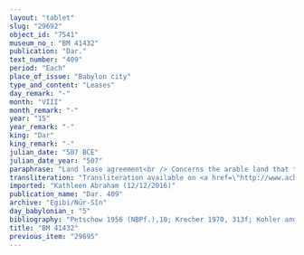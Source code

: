 ```yaml
---
layout: "tablet"
slug: "29692"
object_id: "7541"
museum_no_: "BM 41432"
publication: "Dar."
text_number: "409"
period: "Each"
place_of_issue: "Babylon city"
type_and_content: "Leases"
day_remark: "-"
month: "VIII"
month_remark: "-"
year: "15"
year_remark: "-"
king: "Dar"
king_remark: "-"
julian_date: "507 BCE"
julian_date_year: "507"
paraphrase: "Land lease agreement<br /> Concerns the arable land that the brothers <strong>A<sub>1</sub></strong> and <strong>A<sub>2</sub></strong> leased to <strong>B</strong>&#39;s disposal against the payment of a fixed rent (<em>sūtu</em>). <strong>B</strong> should cultivate (<em>erē&scaron;u</em>) the land and at harvest time, in Ayyar (II) of Darius&#39; 16th year, he can take the (entire) barley yield (<em>ebūru &scaron;a uṭṭāti</em>). After the harvest, he should release the field <em>(mu&scaron;&scaron;uru</em>) to its owners (<strong>A<sub>1</sub></strong> and <strong>A<sub>2</sub></strong>). He is also entitled to cultivate the <em>bīt dulli</em>-field that is included in the lease agreement (<em>u&#39;iltu &scaron;a sūti</em>) but as yet uncultivated (<em>la ep&scaron;u</em>), and afterwards release it to its owners. He cannot bring suit (<em>ragāmu</em>) against <strong>B</strong> with regard to the cultivation of the arable land that was previously fallow (<em>tapt&ucirc;</em>) (and) had not been tilled prior to the conclusion of the said lease agreement. Names of 10 witnesses and the scribe.<br /> &nbsp;<br /> <strong>A<sub>1</sub></strong> = Nab&ucirc;-nādin-&scaron;umi und <strong>A<sub>2</sub> </strong>= Rēmūt-Bēl, sons of Erība-Marduk/Mandidi; <strong>B</strong> = Marduk-nāṣir-apli/Itti-Marduk-balāṭu//Egibi"
transliteration: "Transliteration available on <a href=\"http://www.achemenet.com/fr/item/?/3349245==Strassmaier --Inschriften von Darius&1087349=409&l=a&c=1&t=1.4/1/24/1/1661236\" target=\"_blank\">Achemenet</a>"
imported: "Kathleen Abraham (12/12/2016)"
publication_name: "Dar. 409"
archive: "Egibi/Nūr-Sîn"
day_babylonian_: "5"
bibliography: "Petschow 1956 (NBPf.),10; Krecher 1970, 313f; Kohler and Peiser, BRL 3 (1894), 42; Koschaker 1911, 187."
title: "BM 41432"
previous_item: "29695"
---
```

